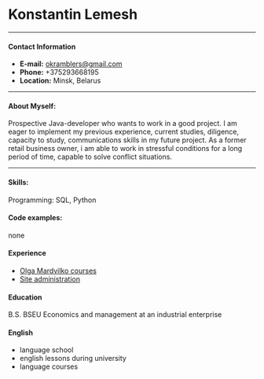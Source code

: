 # Konstantin Lemesh

---

#### Contact Information

- **E-mail:** okramblers@gmail.com
- **Phone:** +375293668195
- **Location:** Minsk, Belarus

---

#### About Myself:

Prospective Java-developer who wants to work in a good project. I am eager to implement my previous experience, current studies, diligence, capacity to study, communications skills in my future project. As a former retail business owner, i am able to work in stressful conditions for a long period of time, capable to solve conflict situations.

---

#### Skills:

Programming: SQL, Python

#### Code examples:

none

#### Experience

- [Olga Mardvilko courses](https://olgamardvilko.github.io/up-skill-lab/#ide)
- [Site administration](http://bachyc.by/)

#### Education

B.S.
BSEU
Economics and management at an industrial enterprise

#### English

- language school
- english lessons during university
- language courses
